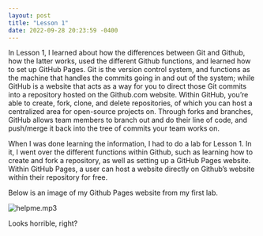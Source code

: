 ```yaml
---
layout: post
title: "Lesson 1"
date: 2022-09-28 20:23:59 -0400
---
```


In Lesson 1, I learned about how the differences between Git and Github, how the latter works, used the different Github functions, and learned how to set up GitHub Pages. Git is the version control system, and functions as the machine that handles the commits going in and out of the system; while GitHub is a website that acts as a way for you to direct those Git commits into a repository hosted on the Github.com website. Within GitHub, you’re able to create, fork, clone, and delete repositories, of which you can host a centralized area for open-source projects on. Through forks and branches, GitHub allows team members to branch out and do their line of code, and push/merge it back into the tree of commits your team works on.

When I was done learning the information, I had to do a lab for Lesson 1. In it, I went over the different functions within Github, such as learning how to create and fork a repository, as well as setting up a GitHub Pages website. Within GitHub Pages, a user can host a website directly on Github’s website within their repository for free. 

Below is an image of my Github Pages website from my first lab.

![helpme.mp3](../_site/Screenshot1.png "A title")

Looks horrible, right?